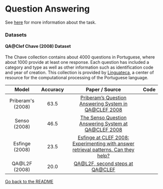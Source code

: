# Question Answering

See [here](../english/question_answering.md) for more information about the task.

### Datasets

#### QA@Clef Chave (2008) Dataset

The Chave collection contains about 4000 questions in Portuguese, where about 1000 provide at least one response. Each question has included a category and type as well as other information such as identification code and year of creation. This collection is provided by [Linguateca](https://www.linguateca.pt/CHAVE/), a center of resource for the computational processing of the Portuguese language.


|  Model | Accuracy | Paper / Source | Code | 
| :-------------: | :-----:| :----: | :----: |
|  Priberam's (2008) | 63.5 | [Priberam’s Question Answering System in QA@CLEF 2008](https://link.springer.com/chapter/10.1007/978-3-642-04447-2_39) | |
|  Senso (2008) | 46.5 | [The Senso Question Answering System at QA@CLEF 2008](http://dspace.uevora.pt/rdpc/handle/10174/1562) | |
|  Esfinge (2008) | 23.5 | [Esfinge at CLEF 2008: Experimenting with answer retrieval patterns. Can they help?](https://comum.rcaap.pt/handle/10400.26/300) | |
|  QA@L2F (2008) |  20.0 | [QA@L2F, second steps at QA@CLEF](http://clef.isti.cnr.it/2008/working_notes/coheur-paperCLEF2008.pdf) | |

[Go back to the README](../README.md)
